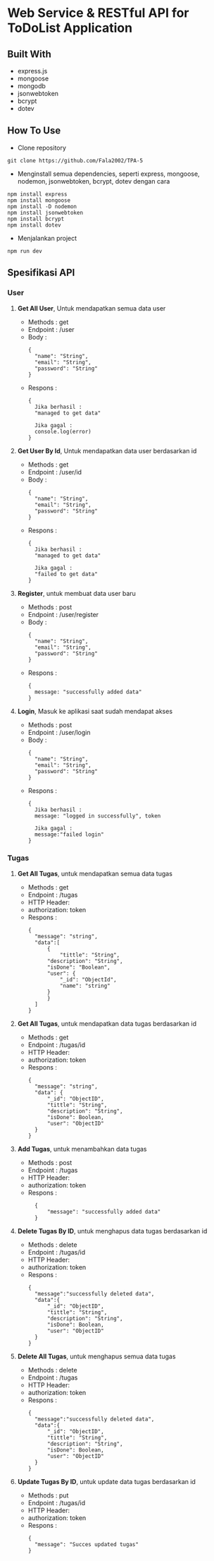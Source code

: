 # **Web Service & RESTful API for ToDoList Application**

## **Built With**
- express.js
- mongoose
- mongodb
- jsonwebtoken
- bcrypt
- dotev

## **How To Use**
- Clone repository
 ```
 git clone https://github.com/Fala2002/TPA-5
 ```
- Menginstall semua dependencies, seperti express, mongoose, nodemon, jsonwebtoken, bcrypt, dotev dengan cara
 ```
 npm install express
 npm install mongoose
 npm install -D nodemon
 npm install jsonwebtoken
 npm install bcrypt
 npm install dotev
 ```
- Menjalankan project
 ```
 npm run dev
 ```

## **Spesifikasi API**
### **User**
1. **Get All User**, Untuk mendapatkan semua data user
    - Methods : get
    - Endpoint : /user
    - Body :
      ```
      {
        "name": "String",
        "email": "String",
        "password": "String"  
      } 
      ```
    - Respons :
      ```
      {
        Jika berhasil :
        "managed to get data"

        Jika gagal :
        console.log(error)
      }
      ```

2. **Get User By Id**, Untuk mendapatkan data user berdasarkan id
    - Methods : get
    - Endpoint : /user/id
    - Body :
      ```
      {
        "name": "String",
        "email": "String",
        "password": "String"  
      } 
      ```
    - Respons :
      ```
      {
        Jika berhasil :
        "managed to get data"

        Jika gagal :
        "failed to get data"
      }
      ```

3. **Register**, untuk membuat data user baru
    - Methods : post
    - Endpoint : /user/register
    - Body :
      ```
      {
        "name": "String",
        "email": "String",
        "password": "String"  
      } 
      ```
    - Respons :
      ```
      {
        message: "successfully added data"
      }
      ```

4. **Login**, Masuk ke aplikasi  saat sudah mendapat akses
    - Methods : post
    - Endpoint : /user/login
    - Body :
      ```
      {
        "name": "String",
        "email": "String",
        "password": "String"  
      } 
      ```
    - Respons :
      ```
      {
        Jika berhasil :
        message: "logged in successfully", token

        Jika gagal :
        message:"failed login"
      }
      ```

### **Tugas**
1. **Get All Tugas**, untuk mendapatkan semua data tugas
    - Methods : get
    - Endpoint : /tugas
    - HTTP Header:
     - authorization: token
    - Respons :
      ```
      {
        "message": "string",
        "data":[
            {
                "tittle": "String",
            "description": "String",
            "isDone": "Boolean",
            "user": {
                "_id": "ObjectId",
                "name": "string"
            }
            }
        ]
      } 
      ```
  
2. **Get All Tugas**, untuk mendapatkan data tugas berdasarkan id
    - Methods : get
    - Endpoint : /tugas/id
    - HTTP Header:
     - authorization: token
    - Respons :
      ```
      {
        "message": "string",
        "data": {
            "_id": "ObjectID",
            "tittle": "String",
            "description": "String",
            "isDone": Boolean,
            "user": "ObjectID"
        }
      }
      ```

3. **Add Tugas**, untuk menambahkan data tugas
    - Methods : post
    - Endpoint : /tugas
    - HTTP Header:
     - authorization: token
    - Respons :
      ```
        {
            "message": "successfully added data"
        }
      ```

4. **Delete Tugas By ID**, untuk menghapus data tugas berdasarkan id
    - Methods : delete
    - Endpoint : /tugas/id
    - HTTP Header:
     - authorization: token
    - Respons :
      ```
      {
        "message":"successfully deleted data",
        "data":{
            "_id": "ObjectID",
            "tittle": "String",
            "description": "String",
            "isDone": Boolean,
            "user": "ObjectID"
        }
      }
      ```

5. **Delete All Tugas**, untuk menghapus semua data tugas
    - Methods : delete
    - Endpoint : /tugas
    - HTTP Header:
     - authorization: token
    - Respons :
      ```
      {
        "message":"successfully deleted data",
        "data":{
            "_id": "ObjectID",
            "tittle": "String",
            "description": "String",
            "isDone": Boolean,
            "user": "ObjectID"
        }
      }
      ```

6. **Update Tugas By ID**, untuk update data tugas berdasarkan id
    - Methods : put
    - Endpoint : /tugas/id
    - HTTP Header:
     - authorization: token
    - Respons :
      ```
      {
        "message": "Succes updated tugas"
      }
      ```
